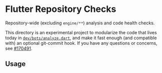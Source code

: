 # Flutter Repository Checks

Repository-wide (excluding `engine/**`) analysis and code health checks.

This directory is an experimental project to modularize the code that lives
today in [`dev/bots/analyze.dart`](../bots/analyze.dart), and make it fast
enough (and compatible with) an optional git-commit hook. If you have any
questions or concerns, see [#170491](https://github.com/flutter/flutter/issues/170491).

## Usage

```sh

```
